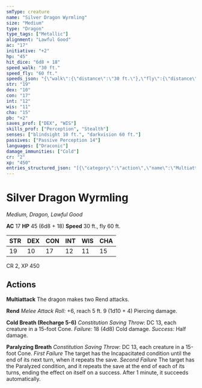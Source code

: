 ```yaml
---
smType: creature
name: "Silver Dragon Wyrmling"
size: "Medium"
type: "Dragon"
type_tags: ["Metallic"]
alignment: "Lawful Good"
ac: "17"
initiative: "+2"
hp: "45"
hit_dice: "6d8 + 18"
speed_walk: "30 ft."
speed_fly: "60 ft."
speeds_json: "{\"walk\":{\"distance\":\"30 ft.\"},\"fly\":{\"distance\":\"60 ft.\"}}"
str: "19"
dex: "10"
con: "17"
int: "12"
wis: "11"
cha: "15"
pb: "+2"
saves_prof: ["DEX", "WIS"]
skills_prof: ["Perception", "Stealth"]
senses: ["blindsight 10 ft.", "darkvision 60 ft."]
passives: ["Passive Perception 14"]
languages: ["Draconic"]
damage_immunities: ["Cold"]
cr: "2"
xp: "450"
entries_structured_json: "[{\"category\":\"action\",\"name\":\"Multiattack\",\"text\":\"The dragon makes two Rend attacks.\"},{\"category\":\"action\",\"name\":\"Rend\",\"text\":\"*Melee Attack Roll:* +6, reach 5 ft. 9 (1d10 + 4) Piercing damage.\",\"kind\":\"Melee Attack Roll\",\"to_hit\":\"+6\",\"range\":\"5 ft\",\"damage\":\"9 (1d10 + 4) Piercing\"},{\"category\":\"action\",\"name\":\"Cold Breath\",\"recharge\":\"Recharge 5-6\",\"text\":\"*Constitution Saving Throw*: DC 13, each creature in a 15-foot Cone. *Failure:*  18 (4d8) Cold damage. *Success:*  Half damage.\",\"target\":\"each creature in a 15-foot Cone\",\"damage\":\"18 (4d8) Cold\",\"save_ability\":\"CON\",\"save_dc\":13,\"save_effect\":\"Half damage\"},{\"category\":\"action\",\"name\":\"Paralyzing Breath\",\"text\":\"*Constitution Saving Throw*: DC 13, each creature in a 15-foot Cone. *First Failure* The target has the Incapacitated condition until the end of its next turn, when it repeats the save. *Second Failure* The target has the Paralyzed condition, and it repeats the save at the end of each of its turns, ending the effect on itself on a success. After 1 minute, it succeeds automatically.\",\"target\":\"each creature in a 15-foot Cone\",\"save_ability\":\"CON\",\"save_dc\":13}]"
---
```


# Silver Dragon Wyrmling
*Medium, Dragon, Lawful Good*

**AC** 17
**HP** 45 (6d8 + 18)
**Speed** 30 ft., fly 60 ft.

| STR | DEX | CON | INT | WIS | CHA |
| --- | --- | --- | --- | --- | --- |
| 19 | 10 | 17 | 12 | 11 | 15 |

CR 2, XP 450

## Actions

**Multiattack**
The dragon makes two Rend attacks.

**Rend**
*Melee Attack Roll:* +6, reach 5 ft. 9 (1d10 + 4) Piercing damage.

**Cold Breath (Recharge 5-6)**
*Constitution Saving Throw*: DC 13, each creature in a 15-foot Cone. *Failure:*  18 (4d8) Cold damage. *Success:*  Half damage.

**Paralyzing Breath**
*Constitution Saving Throw*: DC 13, each creature in a 15-foot Cone. *First Failure* The target has the Incapacitated condition until the end of its next turn, when it repeats the save. *Second Failure* The target has the Paralyzed condition, and it repeats the save at the end of each of its turns, ending the effect on itself on a success. After 1 minute, it succeeds automatically.
